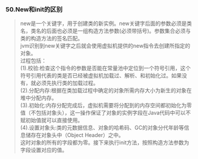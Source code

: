 ### 50.New和init的区别
>new是一个关键字，用于创建类的新实例。new关键字后面的参数必须是类名，类名的后面也必须是一组构造方法参数(必须带括号)。参数集合必须与类的构造方法的签名匹配。              
 jvm识别到new关键字之后就会使用虚拟机提供的new指令去创建所指定的对象。                    
 过程包括：                      
 (1).校验:检查这个指令的参数是否能在常量池中定位到一个符号引用，这个符号引用代表的类是否已经被虚拟机加载过、解析、和初始化过。如果没有，就必须先执行类的加载过程。                    
 (2).分配内存:根据在类加载过程中确定的对象所需内存大小为新生的对象在堆中分配内存。                
 (3).初始化:内存分配完成后，虚拟机需要将分配到的内存空间都初始化为零值（不包括对象头），这一操作保证了对象的实例字段在Java代码中可以不赋初始值就可以直接使用。                
 (4).设置对象头:类的元数据信息、对象的哈希码、GC的对象分代年龄等信息储存在对象头中（Object Header）之中。                 
 这时对象的所有的字段都为零。接下来执行init方法，按照构造方法参数为字段设置对应的值。             

